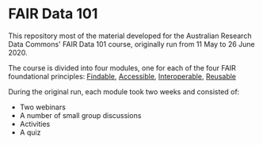 # FAIR Data 101

This repository most of the material developed for the Australian Research Data Commons' FAIR Data 101 course,
originally run from 11 May to 26 June 2020.

The course is divided into four modules, one for each of the four FAIR foundational principles: [Findable](/1-findable),
[Accessible](/2-accessible), [Interoperable](/3-interoperable), [Reusable](/4-reusable)

During the original run, each module took two weeks and consisted of:
* Two webinars
* A number of small group discussions
* Activities
* A quiz
